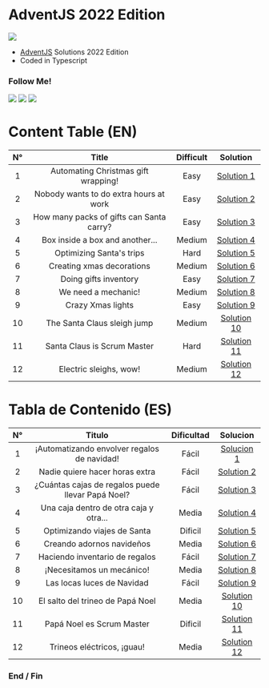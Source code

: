 # AdventJS 2022 Edition
![](https://adventjs.dev/og.png)

- [AdventJS](https://adventjs.dev/ "AdventJS") Solutions 2022 Edition
- Coded in Typescript

### Follow Me!

![](https://img.shields.io/twitter/follow/MasterCR_)  ![](https://img.shields.io/github/followers/alexisg24?style=social) ![](https://img.shields.io/github/stars/alexisg24/adventjs-2022-challenge?style=social)

# Content Table (EN)
|  N° | Title | Difficult | Solution |
| :------------: | :------------: | :------------: | :------------: |
|  1 | Automating Christmas gift wrapping!  | Easy | [Solution 1](https://github.com/alexisg24/adventjs-2022-challenge/tree/main/challenges/challenge1 "Solution 1") |
|  2 | Nobody wants to do extra hours at work  | Easy | [Solution 2](https://github.com/alexisg24/adventjs-2022-challenge/tree/main/challenges/challenge2 "Solution 2") |
|  3 | How many packs of gifts can Santa carry?  | Easy | [Solution 3](https://github.com/alexisg24/adventjs-2022-challenge/tree/main/challenges/challenge3 "Solution 3") |
|  4 | Box inside a box and another...  | Medium | [Solution 4](https://github.com/alexisg24/adventjs-2022-challenge/tree/main/challenges/challenge4 "Solution 4") |
|  5 | Optimizing Santa's trips  | Hard | [Solution 5](https://github.com/alexisg24/adventjs-2022-challenge/tree/main/challenges/challenge5 "Solution 5") |
|  6 | Creating xmas decorations  | Medium | [Solution 6](https://github.com/alexisg24/adventjs-2022-challenge/tree/main/challenges/challenge6 "Solution 6") |
|  7 | Doing gifts inventory  | Easy | [Solution 7](https://github.com/alexisg24/adventjs-2022-challenge/tree/main/challenges/challenge7 "Solution 7") |
|  8 | We need a mechanic!  | Medium | [Solution 8](https://github.com/alexisg24/adventjs-2022-challenge/tree/main/challenges/challenge8 "Solution 8") |
|  9 | Crazy Xmas lights  | Easy | [Solution 9](https://github.com/alexisg24/adventjs-2022-challenge/tree/main/challenges/challenge9 "Solution 9") |
|  10 | The Santa Claus sleigh jump  | Medium | [Solution 10](https://github.com/alexisg24/adventjs-2022-challenge/tree/main/challenges/challenge10 "Solution 10") |
|  11 | Santa Claus is Scrum Master  | Hard | [Solution 11](https://github.com/alexisg24/adventjs-2022-challenge/tree/main/challenges/challenge11 "Solution 11") |
|  12 | Electric sleighs, wow!  | Medium | [Solution 12](https://github.com/alexisg24/adventjs-2022-challenge/tree/main/challenges/challenge12 "Solution 12") |

# Tabla de Contenido (ES)
|  N° | Titulo | Dificultad | Solucion |
| :------------: | :------------: | :------------: | :------------: |
|  1 | ¡Automatizando envolver regalos de navidad!  | Fácil | [Solucion 1](https://github.com/alexisg24/adventjs-2022-challenge/tree/main/challenges/challenge1 "Solucion 1") |
|  2 | Nadie quiere hacer horas extra  | Fácil | [Solution 2](https://github.com/alexisg24/adventjs-2022-challenge/tree/main/challenges/challenge2 "Solution 2") |
|  3 | ¿Cuántas cajas de regalos puede llevar Papá Noel?  | Fácil | [Solution 3](https://github.com/alexisg24/adventjs-2022-challenge/tree/main/challenges/challenge3 "Solution 3") |
|  4 | Una caja dentro de otra caja y otra...  | Media | [Solution 4](https://github.com/alexisg24/adventjs-2022-challenge/tree/main/challenges/challenge4 "Solution 4") |
|  5 | Optimizando viajes de Santa  | Dificil | [Solution 5](https://github.com/alexisg24/adventjs-2022-challenge/tree/main/challenges/challenge5 "Solution 5") |
|  6 | Creando adornos navideños  | Media | [Solution 6](https://github.com/alexisg24/adventjs-2022-challenge/tree/main/challenges/challenge6 "Solution 6") |
|  7 | Haciendo inventario de regalos  | Fácil | [Solution 7](https://github.com/alexisg24/adventjs-2022-challenge/tree/main/challenges/challenge7 "Solution 7") |
|  8 | ¡Necesitamos un mecánico!  | Media | [Solution 8](https://github.com/alexisg24/adventjs-2022-challenge/tree/main/challenges/challenge8 "Solution 8") |
|  9 | Las locas luces de Navidad  | Fácil | [Solution 9](https://github.com/alexisg24/adventjs-2022-challenge/tree/main/challenges/challenge9 "Solution 9") |
|  10 | El salto del trineo de Papá Noel  | Media | [Solution 10](https://github.com/alexisg24/adventjs-2022-challenge/tree/main/challenges/challenge10 "Solution 10") |
|  11 | Papá Noel es Scrum Master  | Dificil | [Solution 11](https://github.com/alexisg24/adventjs-2022-challenge/tree/main/challenges/challenge11 "Solution 11") |
|  12 | Trineos eléctricos, ¡guau!  | Media | [Solution 12](https://github.com/alexisg24/adventjs-2022-challenge/tree/main/challenges/challenge12 "Solution 12") |

### End / Fin